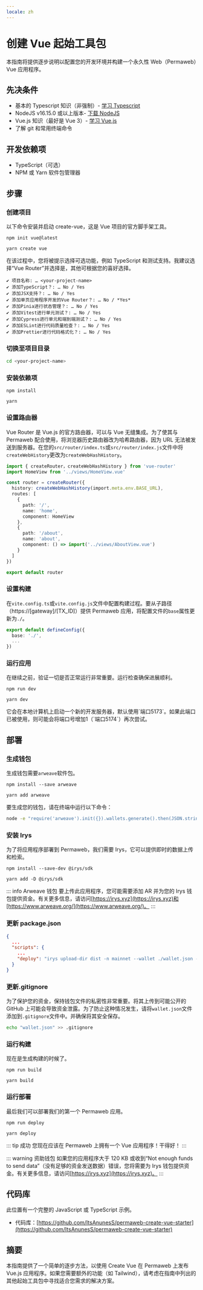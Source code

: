 ```yaml
---
locale: zh
---
```


# 创建 Vue 起始工具包

本指南将提供逐步说明以配置您的开发环境并构建一个永久性 Web（Permaweb）Vue 应用程序。

## 先决条件

- 基本的 Typescript 知识（非强制）- [学习 Typescript](https://www.typescriptlang.org/docs/)
- NodeJS v16.15.0 或以上版本- [下载 NodeJS](https://nodejs.org/en/download/)
- Vue.js 知识（最好是 Vue 3）- [学习 Vue.js](https://vuejs.org/)
- 了解 git 和常用终端命令

## 开发依赖项

- TypeScript（可选）
- NPM 或 Yarn 软件包管理器

## 步骤

### 创建项目

以下命令安装并启动 create-vue，这是 Vue 项目的官方脚手架工具。

<CodeGroup>
  <CodeGroupItem title="NPM">

```console:no-line-numbers
npm init vue@latest
```

  </CodeGroupItem>
  <CodeGroupItem title="YARN">

```console:no-line-numbers
yarn create vue
```

  </CodeGroupItem>
</CodeGroup>

在该过程中，您将被提示选择可选功能，例如 TypeScript 和测试支持。我建议选择“Vue Router”并选择是，其他可根据您的喜好选择。

```console:no-line-numbers
✔ 项目名称: … <your-project-name>
✔ 添加TypeScript？: … No / Yes
✔ 添加JSX支持？: … No / Yes
✔ 添加单页应用程序开发的Vue Router？: … No / *Yes*
✔ 添加Pinia进行状态管理？: … No / Yes
✔ 添加Vitest进行单元测试？: … No / Yes
✔ 添加Cypress进行单元和端到端测试？: … No / Yes
✔ 添加ESLint进行代码质量检查？: … No / Yes
✔ 添加Prettier进行代码格式化？: … No / Yes
```

### 切换至项目目录

```sh
cd <your-project-name>
```

### 安装依赖项

<CodeGroup>
  <CodeGroupItem title="NPM">

```console:no-line-numbers
npm install
```

  </CodeGroupItem>
  <CodeGroupItem title="YARN">

```console:no-line-numbers
yarn
```

  </CodeGroupItem>
</CodeGroup>

### 设置路由器

Vue Router 是 Vue.js 的官方路由器，可以与 Vue 无缝集成。为了使其与 Permaweb 配合使用，将浏览器历史路由器改为哈希路由器，因为 URL 无法被发送到服务器。在您的`src/router/index.ts`或`src/router/index.js`文件中将`createWebHistory`更改为`createWebHashHistory`。

```ts
import { createRouter，createWebHashHistory } from 'vue-router'
import HomeView from '../views/HomeView.vue'

const router = createRouter({
  history: createWebHashHistory(import.meta.env.BASE_URL),
  routes: [
    {
      path: '/',
      name: 'home',
      component: HomeView
    },
    {
      path: '/about',
      name: 'about',
      component: () => import('../views/AboutView.vue')
    }
  ]
})

export default router
```

### 设置构建

在`vite.config.ts`或`vite.config.js`文件中配置构建过程。要从子路径（https://[gateway]/[TX_ID]）提供 Permaweb 应用，将配置文件的`base`属性更新为`./`。

```ts
export default defineConfig({
  base: './',
  ...
})
```

### 运行应用

在继续之前，验证一切是否正常运行非常重要。运行检查确保进展顺利。

<CodeGroup>
  <CodeGroupItem title="NPM">

```console:no-line-numbers
npm run dev
```

  </CodeGroupItem>
  <CodeGroupItem title="YARN">

```console:no-line-numbers
yarn dev
```

  </CodeGroupItem>
</CodeGroup>
它会在本地计算机上启动一个新的开发服务器，默认使用`端口5173`。如果此端口已被使用，则可能会将端口号增加1（`端口5174`）再次尝试。

## 部署

### 生成钱包

生成钱包需要`arweave`软件包。

<CodeGroup>
  <CodeGroupItem title="NPM">

```console:no-line-numbers
npm install --save arweave
```

  </CodeGroupItem>
  <CodeGroupItem title="YARN">

```console:no-line-numbers
yarn add arweave

```

  </CodeGroupItem>
</CodeGroup>

要生成您的钱包，请在终端中运行以下命令：

```sh
node -e "require('arweave').init({}).wallets.generate().then(JSON.stringify).then(console.log.bind(console))" > wallet.json
```

### 安装 Irys

为了将应用程序部署到 Permaweb，我们需要 Irys，它可以提供即时的数据上传和检索。

<CodeGroup>
  <CodeGroupItem title="NPM">

```console:no-line-numbers
npm install --save-dev @irys/sdk
```

  </CodeGroupItem>
  <CodeGroupItem title="YARN">

```console:no-line-numbers
yarn add -D @irys/sdk
```

  </CodeGroupItem>
</CodeGroup>

::: info Arweave 钱包
要上传此应用程序，您可能需要添加 AR 并为您的 Irys 钱包提供资金。有关更多信息，请访问[https://irys.xyz](https://irys.xyz)和[https://www.arweave.org/](https://www.arweave.org/)。
:::

### 更新 package.json

```json
{
  ...
  "scripts": {
    ...
    "deploy": "irys upload-dir dist -n mainnet --wallet ./wallet.json -c arweave --index-file index.html --no-confirmation"
  }
}
```

### 更新.gitignore

为了保护您的资金，保持钱包文件的私密性非常重要。将其上传到可能公开的 GitHub 上可能会导致资金泄露。为了防止这种情况发生，请将`wallet.json`文件添加到`.gitignore`文件中。并确保将其安全保存。

```sh
echo "wallet.json" >> .gitignore
```

### 运行构建

现在是生成构建的时候了。

<CodeGroup>
  <CodeGroupItem title="NPM">

```console:no-line-numbers
npm run build
```

  </CodeGroupItem>
  <CodeGroupItem title="YARN">

```console:no-line-numbers
yarn build
```

  </CodeGroupItem>
</CodeGroup>

### 运行部署

最后我们可以部署我们的第一个 Permaweb 应用。

<CodeGroup>
  <CodeGroupItem title="NPM">

```console:no-line-numbers
npm run deploy
```

  </CodeGroupItem>
  <CodeGroupItem title="YARN">

```console:no-line-numbers
yarn deploy
```

  </CodeGroupItem>
</CodeGroup>

::: tip 成功
您现在应该在 Permaweb 上拥有一个 Vue 应用程序！干得好！
:::

::: warning 资助钱包
如果您的应用程序大于 120 KB 或收到“Not enough funds to send data”（没有足够的资金发送数据）错误，您将需要为 Irys 钱包提供资金。有关更多信息，请访问[https://irys.xyz](https://irys.xyz)。
:::

## 代码库

此位置有一个完整的 JavaScript 或 TypeScript 示例。

- 代码库：[https://github.com/ItsAnunesS/permaweb-create-vue-starter](https://github.com/ItsAnunesS/permaweb-create-vue-starter)

## 摘要

本指南提供了一个简单的逐步方法，以使用 Create Vue 在 Permaweb 上发布 Vue.js 应用程序。如果您需要额外的功能（如 Tailwind），请考虑在指南中列出的其他起始工具包中寻找适合您需求的解决方案。
